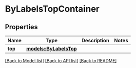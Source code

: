 # ByLabelsTopContainer

## Properties

Name | Type | Description | Notes
------------ | ------------- | ------------- | -------------
**top** | [**models::ByLabelsTop**](ByLabelsTop.md) |  | 

[[Back to Model list]](../README.md#documentation-for-models) [[Back to API list]](../README.md#documentation-for-api-endpoints) [[Back to README]](../README.md)


